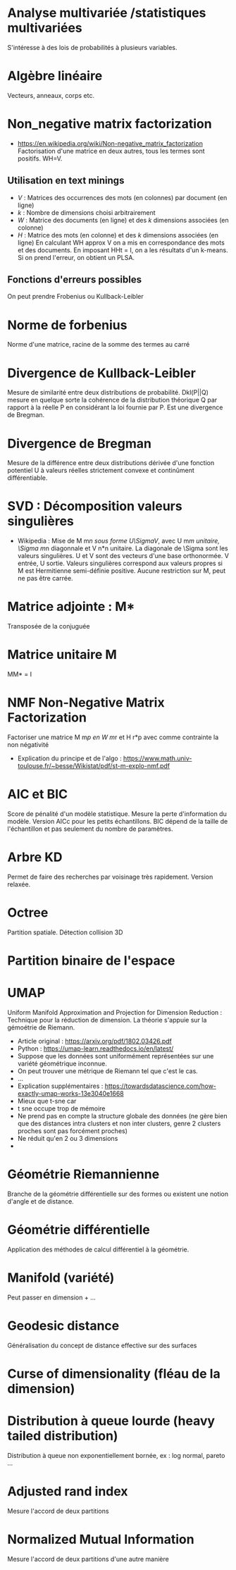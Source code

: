 # Analyse multivariée /statistiques multivariées
S'intéresse à des lois de probabilités à plusieurs variables.

# Algèbre linéaire
Vecteurs, anneaux, corps etc.

# Non_negative matrix factorization
* https://en.wikipedia.org/wiki/Non-negative_matrix_factorization
Factorisation d'une matrice en deux autres, tous les termes sont positifs. WH=V.

## Utilisation en text minings
* *V* : Matrices des occurrences des mots (en colonnes) par document (en ligne)
* *k* : Nombre de dimensions choisi arbitrairement
* *W* : Matrice des documents (en ligne) et des *k* dimensions associées (en colonne)
* *H* : Matrice des mots (en colonne) et des *k* dimensions associées (en ligne)
En calculant WH approx V on a mis en correspondance des mots et des documents. En imposant HHt = I, on a les résultats d'un k-means. Si on prend l'erreur, on obtient un PLSA.

## Fonctions d'erreurs possibles
On peut prendre Frobenius ou Kullback-Leibler

# Norme de forbenius
Norme d'une matrice, racine de la somme des termes au carré

# Divergence de Kullback-Leibler
Mesure de similarité entre deux distributions de probabilité. Dkl(P||Q) mesure en quelque sorte la cohérence de la distribution théorique Q par rapport à la réelle P en considérant la loi fournie par P. Est une divergence de Bregman.

# Divergence de Bregman
Mesure de la différence entre deux distributions dérivée d'une fonction potentiel U à valeurs réelles strictement convexe et continûment différentiable.

# SVD : Décomposition valeurs singulières
* Wikipedia :
Mise de M m*n sous forme U\SigmaV*, avec U m*m unitaire, \Sigma m*n  diagonnale et V n*n unitaire. La diagonale de \Sigma sont les valeurs singulières. U et V sont des vecteurs d'une base orthonormée. V entrée, U sortie. Valeurs singulières correspond aux valeurs propres si M est Hermitienne semi-définie positive. Aucune restriction sur M, peut ne pas être carrée.

# Matrice adjointe : M*
Transposée de la conjuguée

# Matrice unitaire M
MM* = I

# NMF Non-Negative Matrix Factorization
Factoriser une matrice M m*p en W m*r et H r*p avec comme contrainte la non négativité
* Explication du principe et de l'algo :  https://www.math.univ-toulouse.fr/~besse/Wikistat/pdf/st-m-explo-nmf.pdf

# AIC et BIC
Score de pénalité d'un modèle statistique. Mesure la perte d'information du modèle. Version AICc pour les petits échantillons. BIC dépend de la taille de l'échantillon et pas seulement du nombre de paramètres.

# Arbre KD
Permet de faire des recherches par voisinage très rapidement. Version relaxée.

# Octree
Partition spatiale. Détection collision 3D

# Partition binaire de l'espace

# UMAP
Uniform Manifold
Approximation and Projection for
Dimension Reduction : Technique pour la réduction de dimension. La théorie s'appuie sur la gémoétrie de Riemann.
* Article original : https://arxiv.org/pdf/1802.03426.pdf
* Python : https://umap-learn.readthedocs.io/en/latest/
* Suppose que les données sont uniformément représentées sur une variété géométrique inconnue.
* On peut trouver une métrique de Riemann tel que c'est le cas.
* ...
* Explication supplémentaires : https://towardsdatascience.com/how-exactly-umap-works-13e3040e1668
* Mieux que t-sne car
 * t sne occupe trop de mémoire
 * Ne prend pas en compte la structure globale des données (ne gère bien que des distances intra clusters et non inter clusters, genre 2 clusters proches sont pas forcément proches)
 * Ne réduit qu'en 2 ou 3 dimensions
 *
# Géométrie Riemannienne
Branche de la géométrie différentielle sur des formes ou existent une notion d'angle et de distance.

# Géométrie différentielle
Application des méthodes de calcul différentiel à la géométrie.

# Manifold (variété)
Peut passer en dimension + ...

# Geodesic distance
Généralisation du concept de distance effective sur des surfaces

# Curse of dimensionality (fléau de la dimension)

# Distribution à queue lourde (heavy tailed distribution)
Distribution à queue non exponentiellement bornée, ex : log normal, pareto ...

# Adjusted rand index
Mesure l'accord de deux partitions

# Normalized Mutual Information
Mesure l'accord de deux partitions d'une autre manière
